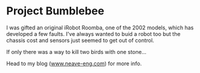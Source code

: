 # Project Bumblebee
I was gifted an original iRobot Roomba, one of the 2002 models, which has developed a few faults.  I've always wanted to buid a robot too but the chassis cost and sensors just seemed to get out of control.

If only there was a way to kill two birds with one stone...

Head to my blog (www.neave-eng.com) for more info.
